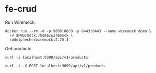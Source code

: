 # fe-crud

Run Wiremock:
```
docker run --rm -d -p 9090:8080 -p 8443:8443 --name wiremock_demo \
  -v $PWD/mock:/home/wiremock \
  rodolpheche/wiremock:2.25.1
```

Get products
```
curl -i localhost:9090/api/v1/products
```
```
curl -i -X POST localhost:9090/api/v1/products
```
